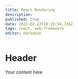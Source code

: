 ```yaml
---
title: React Rendering
description: 
published: true
date: 2022-02-22T18:22:54.726Z
tags: react, web-framework
editor: markdown
---
```


# Header
Your content here